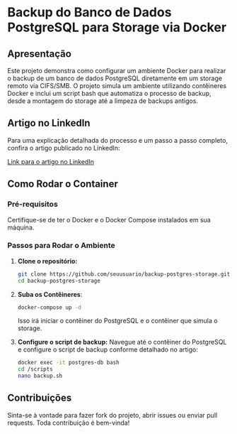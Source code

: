 # Backup do Banco de Dados PostgreSQL para Storage via Docker

## Apresentação

Este projeto demonstra como configurar um ambiente Docker para realizar o backup de um banco de dados PostgreSQL diretamente em um storage remoto via CIFS/SMB. O projeto simula um ambiente utilizando contêineres Docker e inclui um script bash que automatiza o processo de backup, desde a montagem do storage até a limpeza de backups antigos.

## Artigo no LinkedIn

Para uma explicação detalhada do processo e um passo a passo completo, confira o artigo publicado no LinkedIn:

[Link para o artigo no LinkedIn](#)

## Como Rodar o Container

### Pré-requisitos

Certifique-se de ter o Docker e o Docker Compose instalados em sua máquina.

### Passos para Rodar o Ambiente

1.  **Clone o repositório:**

    ```bash
    git clone https://github.com/seuusuario/backup-postgres-storage.git
    cd backup-postgres-storage
    ```

2.  **Suba os Contêineres**:

    ```bash
    docker-compose up -d
    ```

    Isso irá iniciar o contêiner do PostgreSQL e o contêiner que simula o storage.

3.  **Configure o script de backup:**
    Navegue até o contêiner do PostgreSQL e configure o script de backup conforme detalhado no artigo:
    ```bash
    docker exec -it postgres-db bash
    cd /scripts
    nano backup.sh
    ```

## Contribuições

Sinta-se à vontade para fazer fork do projeto, abrir issues ou enviar pull requests. Toda contribuição é bem-vinda!
